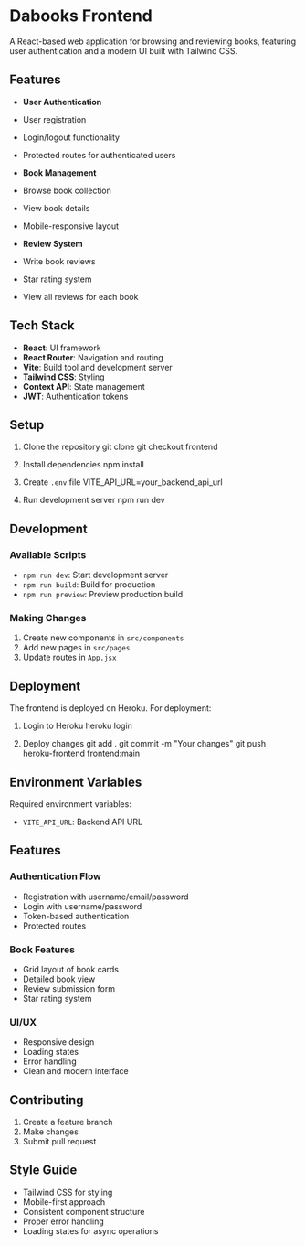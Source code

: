 # Dabooks Frontend

A React-based web application for browsing and reviewing books, featuring user authentication and a modern UI built with Tailwind CSS.

## Features

- **User Authentication**
 - User registration
 - Login/logout functionality
 - Protected routes for authenticated users

- **Book Management**
 - Browse book collection
 - View book details
 - Mobile-responsive layout

- **Review System**
 - Write book reviews
 - Star rating system
 - View all reviews for each book

## Tech Stack

- **React**: UI framework
- **React Router**: Navigation and routing
- **Vite**: Build tool and development server
- **Tailwind CSS**: Styling
- **Context API**: State management
- **JWT**: Authentication tokens

## Setup

1. Clone the repository
git clone <repository-url>
git checkout frontend

2. Install dependencies
npm install

3. Create `.env` file
VITE_API_URL=your_backend_api_url

4. Run development server
npm run dev

## Development

### Available Scripts

- `npm run dev`: Start development server
- `npm run build`: Build for production
- `npm run preview`: Preview production build

### Making Changes

1. Create new components in `src/components`
2. Add new pages in `src/pages`
3. Update routes in `App.jsx`

## Deployment

The frontend is deployed on Heroku. For deployment:

1. Login to Heroku
heroku login

2. Deploy changes
git add .
git commit -m "Your changes"
git push heroku-frontend frontend:main

## Environment Variables

Required environment variables:
- `VITE_API_URL`: Backend API URL

## Features

### Authentication Flow
- Registration with username/email/password
- Login with username/password
- Token-based authentication
- Protected routes

### Book Features
- Grid layout of book cards
- Detailed book view
- Review submission form
- Star rating system

### UI/UX
- Responsive design
- Loading states
- Error handling
- Clean and modern interface

## Contributing

1. Create a feature branch
2. Make changes
3. Submit pull request

## Style Guide

- Tailwind CSS for styling
- Mobile-first approach
- Consistent component structure
- Proper error handling
- Loading states for async operations